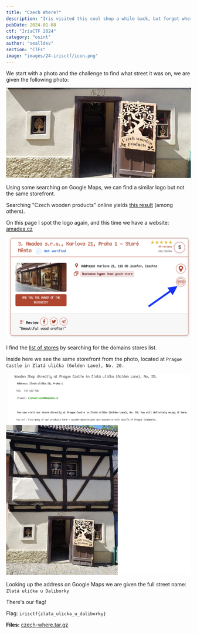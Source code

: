 ```yaml
---
title: "Czech Where?"
description: "Iris visited this cool shop a while back, but forgot where it was! What street is it on?\nFYI: flag is all lowercase and _ for spaces. Please remove all accent marks if there are any. Wrap your answer in irisctf{}."
pubDate: 2024-01-08
ctf: "IrisCTF 2024"
category: "osint"
author: "sealldev"
section: "CTFs"
image: "images/24-irisctf/icon.png"
---
```


We start with a photo and the challenge to find what street it was on, we are given the following photo:

![Picture of storefront](images/24-irisctf/cw_1.png)

Using some searching on Google Maps, we can find a similar logo but not the same storefront.

Searching "Czech wooden products" online yields [this result](https://www.forpraguelovers.com/en/best/wood-shops-in-prague) (among others).

On this page I spot the logo again, and this time we have a website: [amadea.cz](https://www.amadea.cz/)

![Storefront on website](images/24-irisctf/cw_2.png)

I find the [list of stores](https://www.amadea.cz/en/wooden_shops/) by searching for the domains stores list.

Inside here we see the same storefront from the photo, located at `Prague Castle in Zlatá ulička (Golden Lane), No. 20.`

![The same storefront](images/24-irisctf/cw_3.png)

Looking up the address on Google Maps we are given the full street name: `Zlatá ulička u Daliborky`

There's our flag! 

Flag: `irisctf{zlata_ulicka_u_daliborky}`

**Files:** [czech-where.tar.gz](https://web.archive.org/web/20240107214111/https://cdn.2024.irisc.tf/czech-where.tar.gz)